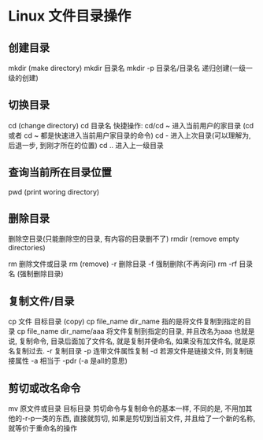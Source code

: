 # Linux 文件目录操作
## 创建目录 
mkdir (make directory)
mkdir 目录名
mkdir -p 目录名/目录名  递归创建(一级一级的创建)

## 切换目录 
cd (change directory)
cd 目录名
快捷操作:
cd/cd ~ 进入当前用户的家目录
(cd 或者 cd ~ 都是快速进入当前用户家目录的命令)
cd - 进入上次目录(可以理解为, 后退一步, 到刚才所在的位置)
cd .. 进入上一级目录

## 查询当前所在目录位置
pwd (print woring directory)

## 删除目录
删除空目录(只能删除空的目录, 有内容的目录删不了)
rmdir (remove empty directories)

rm 删除文件或目录
rm (remove)
    -r 删除目录
    -f 强制删除(不再询问)
rm -rf 目录名 (强制删除目录)

## 复制文件/目录
cp 文件 目标目录 (copy)
cp file_name dir_name 指的是将文件复制到指定的目录
cp file_name dir_name/aaa 将文件复制到指定的目录, 并且改名为aaa
也就是说, 复制命令, 目录后面加了文件名, 就是复制并便命名, 如果没有加文件名, 就是原名复制过去.
    -r 复制目录
    -p 连带文件属性复制
    -d 若源文件是链接文件, 则复制链接属性
    -a 相当于 -pdr (-a 是all的意思)

## 剪切或改名命令 
mv 原文件或目录 目标目录
剪切命令与复制命令的基本一样, 不同的是, 不用加其他的-r-p一类的东西, 直接就剪切, 
如果是剪切到当前文件, 并且给了一个新的名称, 就等价于重命名的操作